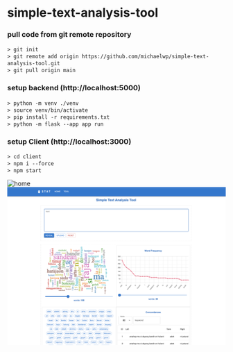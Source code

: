 # simple-text-analysis-tool

### pull code from git remote repository
```commandline
> git init
> git remote add origin https://github.com/michaelwp/simple-text-analysis-tool.git
> git pull origin main
```

### setup backend (http://localhost:5000)
```commandline
> python -m venv ./venv
> source venv/bin/activate 
> pip install -r requirements.txt
> python -m flask --app app run
```

### setup Client (http://localhost:3000)
```commandline
> cd client
> npm i --force 
> npm start
```
![home](./homr.png "home")
![tool](./tool.png "tool")

